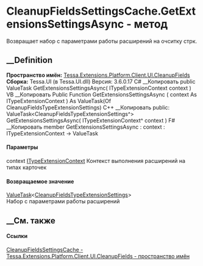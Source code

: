 # CleanupFieldsSettingsCache.GetExtensionsSettingsAsync - метод
Возвращает набор с параметрами работы расширений на очситку стрк.
## __Definition
 **Пространство имён:**
[Tessa.Extensions.Platform.Client.UI.CleanupFields](N_Tessa_Extensions_Platform_Client_UI_CleanupFields.htm)  
 **Сборка:** Tessa.UI (в Tessa.UI.dll) Версия: 3.6.0.17
C# __Копировать
     public ValueTask<CleanupFieldsTypeExtensionSettings> GetExtensionsSettingsAsync(
    	ITypeExtensionContext context
    )
VB __Копировать
     Public Function GetExtensionsSettingsAsync ( 
    	context As ITypeExtensionContext
    ) As ValueTask(Of CleanupFieldsTypeExtensionSettings)
C++ __Копировать
     public:
    ValueTask<CleanupFieldsTypeExtensionSettings^> GetExtensionsSettingsAsync(
    	ITypeExtensionContext^ context
    )
F# __Копировать
     member GetExtensionsSettingsAsync : 
            context : ITypeExtensionContext -> ValueTask<CleanupFieldsTypeExtensionSettings> 
#### Параметры
context [ITypeExtensionContext](T_Tessa_Cards_ITypeExtensionContext.htm)
    Контекст выполнения расширений на типах карточек
#### Возвращаемое значение
[ValueTask](https://learn.microsoft.com/dotnet/api/system.threading.tasks.valuetask-1)<[CleanupFieldsTypeExtensionSettings](T_Tessa_Extensions_Platform_Client_UI_CleanupFields_CleanupFieldsTypeExtensionSettings.htm)>  
Набор с параметрами работы расширений
##  __См. также
#### Ссылки
[CleanupFieldsSettingsCache -
](T_Tessa_Extensions_Platform_Client_UI_CleanupFields_CleanupFieldsSettingsCache.htm)
[Tessa.Extensions.Platform.Client.UI.CleanupFields - пространство
имён](N_Tessa_Extensions_Platform_Client_UI_CleanupFields.htm)
